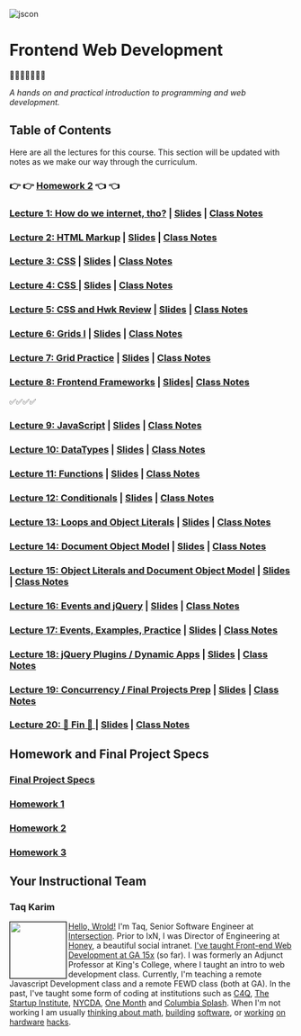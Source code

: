 ![jscon](https://raw.githubusercontent.com/mottaquikarim/FEWDRemote/master/assets/fewdr.png)


# Frontend Web Development 
🎉🎈🎂🍾🎊🍻💃

*A hands on and practical introduction
 to programming and web development.*

## Table of Contents
Here are all the lectures for this course. This section will be updated with notes as we make our way through the curriculum.

### 👉 👉 [Homework 2](https://github.com/mottaquikarim/FEWDRemote/tree/master/Homework_2) 👈 👈

### [Lecture 1: How do we internet, tho?](Lecture_1) | [Slides](https://mottaquikarim.github.io/FEWDRemote/stage/index.html?lecture=1#/) | [Class Notes](https://github.com/mottaquikarim/FEWDRemote/tree/master/Lecture_1/class_notes)
        	
### [Lecture 2: HTML Markup](Lecture_2) | [Slides](https://mottaquikarim.github.io/FEWDRemote/stage/index.html?lecture=2#/) | [Class Notes](https://github.com/mottaquikarim/FEWDRemote/tree/master/Lecture_2/class_notes)
        	
### [Lecture 3: CSS](Lecture_3) | [Slides](https://mottaquikarim.github.io/FEWDRemote/stage/index.html?lecture=3#/) | [Class Notes](https://github.com/mottaquikarim/FEWDRemote/tree/master/Lecture_3/class_notes)
        	
### [Lecture 4: CSS ](Lecture_4) | [Slides](https://mottaquikarim.github.io/FEWDRemote/stage/index.html?lecture=4#/) | [Class Notes](https://github.com/mottaquikarim/FEWDRemote/tree/master/Lecture_4/class_notes)
        	
### [Lecture 5: CSS and Hwk Review](Lecture_5) | [Slides](https://mottaquikarim.github.io/FEWDRemote/stage/index.html?lecture=5#/) | [Class Notes](https://github.com/mottaquikarim/FEWDRemote/tree/master/Lecture_5/class_notes)
        	
### [Lecture 6: Grids I](Lecture_6) | [Slides](https://mottaquikarim.github.io/FEWDRemote/stage/index.html?lecture=6#/) | [Class Notes](https://github.com/mottaquikarim/FEWDRemote/tree/master/Lecture_6/class_notes)

### [Lecture 7: Grid Practice](Lecture_7) | [Slides](https://mottaquikarim.github.io/FEWDRemote/stage/index.html?lecture=7#/) | [Class Notes](https://github.com/mottaquikarim/FEWDRemote/tree/master/Lecture_7/class_notes)

### [Lecture 8: Frontend Frameworks](Lecture_8) | [Slides](https://mottaquikarim.github.io/FEWDRemote/stage/index.html?lecture=8#/)| [Class Notes](https://github.com/mottaquikarim/FEWDRemote/tree/master/Lecture_8/class_notes)

✅✅✅✅
        	
### [Lecture 9: JavaScript](Lecture_9) | [Slides](https://mottaquikarim.github.io/FEWDRemote/stage/index.html?lecture=9#/) | [Class Notes](https://github.com/mottaquikarim/FEWDRemote/tree/master/Lecture_9/class_notes)
        	
### [Lecture 10: DataTypes](Lecture_10) | [Slides](https://mottaquikarim.github.io/FEWDRemote/stage/index.html?lecture=10#/) | [Class Notes](https://github.com/mottaquikarim/FEWDRemote/tree/master/Lecture_10/class_notes)
        	
### [Lecture 11: Functions](Lecture_11) | [Slides](https://mottaquikarim.github.io/FEWDRemote/stage/index.html?lecture=11#/) | [Class Notes](https://github.com/mottaquikarim/FEWDRemote/tree/master/Lecture_11/class_notes)
        	
### [Lecture 12: Conditionals](Lecture_12) | [Slides](https://mottaquikarim.github.io/FEWDRemote/stage/index.html?lecture=12#/) | [Class Notes](https://github.com/mottaquikarim/FEWDRemote/tree/master/Lecture_12/class_notes)
        	
### [Lecture 13: Loops and Object Literals](Lecture_13) | [Slides](https://mottaquikarim.github.io/FEWDRemote/stage/index.html?lecture=13#/) | [Class Notes](https://github.com/mottaquikarim/FEWDRemote/tree/master/Lecture_13/class_notes)
        	
### [Lecture 14: Document Object Model](Lecture_14) | [Slides](https://mottaquikarim.github.io/FEWDRemote/stage/index.html?lecture=14#/) | [Class Notes](https://github.com/mottaquikarim/FEWDRemote/tree/master/Lecture_14/class_notes)
        	
### [Lecture 15: Object Literals and Document Object Model](Lecture_15) | [Slides](https://mottaquikarim.github.io/FEWDRemote/stage/index.html?lecture=15#/) | [Class Notes](https://github.com/mottaquikarim/FEWDRemote/tree/master/Lecture_15/class_notes)
        	
### [Lecture 16: Events and jQuery](Lecture_16) | [Slides](https://mottaquikarim.github.io/FEWDRemote/stage/index.html?lecture=16#/) | [Class Notes](https://github.com/mottaquikarim/FEWDRemote/tree/master/Lecture_16/class_notes)
        	
### [Lecture 17: Events, Examples, Practice](Lecture_17) | [Slides](https://mottaquikarim.github.io/FEWDRemote/stage/index.html?lecture=17#/) | [Class Notes](https://github.com/mottaquikarim/FEWDRemote/tree/master/Lecture_17/class_notes)
        	
### [Lecture 18: jQuery Plugins / Dynamic Apps](Lecture_18) | [Slides](https://mottaquikarim.github.io/FEWDRemote/stage/index.html?lecture=18#/) | [Class Notes](https://github.com/mottaquikarim/FEWDRemote/tree/master/Lecture_18/class_notes)

### [Lecture 19: Concurrency / Final Projects Prep](Lecture_19) | [Slides](https://mottaquikarim.github.io/FEWDRemote/stage/index.html?lecture=19#/) | [Class Notes](https://github.com/mottaquikarim/FEWDRemote/tree/master/Lecture_19/class_notes)
        	
### [Lecture 20: 🙌 Fin  🙌 ](Lecture_20) | [Slides](https://mottaquikarim.github.io/FEWDRemote/stage/index.html?lecture=20#/) | [Class Notes](https://github.com/mottaquikarim/FEWDRemote/tree/master/Lecture_20/class_notes)

## Homework and Final Project Specs

### [Final Project Specs](https://github.com/mottaquikarim/FEWDRemote/tree/master/Final_Project)
### [Homework 1](https://github.com/mottaquikarim/FEWDRemote/tree/master/Homework_1)
### [Homework 2](https://github.com/mottaquikarim/FEWDRemote/tree/master/Homework_2)
### [Homework 3](https://github.com/mottaquikarim/FEWDRemote/tree/master/Homework_3)
        	
## Your Instructional Team

### Taq Karim
<img src="https://github.com/mottaquikarim/FEWDRemote/blob/master/assets/Image-1-1.jpg?raw=true" style="width: 100px; height: auto; border: 1px solid black" width="100" align="left"> 

[Hello, Wrold!](https://medium.com/@the_taqquikarim/console-log-hello-wrold-3e3abeb44396) I'm Taq, Senior Software Engineer at [Intersection](https://twitter.com/intersection_co). Prior to IxN, I was Director of Engineering at [Honey](https://honey.is/), a beautiful social intranet. [I've taught Front-end Web Development at GA 15x](https://medium.com/@the_taqquikarim/10-lessons-learned-from-100-weeks-of-teaching-fewd-12c43db14f6b) (so far). I was formerly an Adjunct Professor at King's College, where I taught an intro to web development class.  Currently, I'm teaching a remote Javascript Development class and a remote FEWD class (both at GA). In the past, I've taught some form of coding at institutions such as [C4Q](https://www.c4q.nyc/), [The Startup Institute](https://www.startupinstitute.com/), [NYCDA](https://nycda.com/), [One Month](https://onemonth.com/) and [Columbia Splash](https://columbia.learningu.org/). When I'm not working I am usually [thinking about math](https://medium.com/math-musings/why-does-25-25-2-2-1-100-25-an-explanation-6c7e7b283d41), [building](https://medium.com/@the_taqquikarim/a-technique-for-saving-content-from-a-data-text-html-uri-10f045a8876d) [software](https://medium.com/@the_taqquikarim/introducing-bonfire-2c0e437895e2), or [working](https://photos.app.goo.gl/w1crzgI7DqCgGR373) [on](https://photos.app.goo.gl/EaFkp5SmyO0opkg32) [hardware](https://photos.app.goo.gl/tvxPl2zbIMl7FEnK2) [hacks](https://www.instagram.com/p/8rARZNND_t/?taken-by=taqqui.karim).
